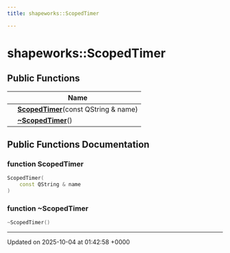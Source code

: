```yaml
---
title: shapeworks::ScopedTimer

---
```


# shapeworks::ScopedTimer





## Public Functions

|                | Name           |
| -------------- | -------------- |
| | **[ScopedTimer](../Classes/classshapeworks_1_1ScopedTimer.md#function-scopedtimer)**(const QString & name) |
| | **[~ScopedTimer](../Classes/classshapeworks_1_1ScopedTimer.md#function-~scopedtimer)**() |

## Public Functions Documentation

### function ScopedTimer

```cpp
ScopedTimer(
    const QString & name
)
```


### function ~ScopedTimer

```cpp
~ScopedTimer()
```


-------------------------------

Updated on 2025-10-04 at 01:42:58 +0000